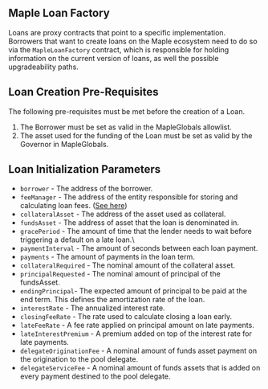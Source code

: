 ## Maple Loan Factory
Loans are proxy contracts that point to a specific implementation. Borrowers that want to create loans on the Maple ecosystem need to do so via the `MapleLoanFactory` contract, which is responsible for holding information on the current version of loans, as well the possible upgradeability paths.

## Loan Creation Pre-Requisites
The following pre-requisites must be met before the creation of a Loan.

1. The Borrower must be set as valid in the MapleGlobals allowlist.
2. The asset used for the funding of the Loan must be set as valid by the Governor in MapleGlobals.

## Loan Initialization Parameters
* `borrower` - The address of the borrower.
* `feeManager` - The address of the entity responsible for storing and calculating loan fees. ([See here](https://github.com/maple-labs/maple-core-v2/wiki/FeeManager))
* `collateralAsset` - The address of the asset used as collateral.
* `fundsAsset` - The address of asset that the loan is denominated in.
* `gracePeriod` - The amount of time that the lender needs to wait before triggering a default on a late loan.\
* `paymentInterval` - The amount of seconds between each loan payment.
* `payments` - The amount of payments in the loan term.
* `collateralRequired` - The nominal amount of the collateral asset.
* `principalRequested` - The nominal amount of principal of the fundsAsset.
* `endingPrincipal`- The expected amount of principal to be paid at the end term. This defines the amortization rate of the loan.
* `interestRate` - The annualized interest rate.
* `closingFeeRate` - The rate used to calculate closing a loan early.
* `lateFeeRate` - A fee rate applied on principal amount on late payments.
* `lateInterestPremium` - A premium added on top of the interest rate for late payments.
* `delegateOriginationFee` - A nominal amount of funds asset payment on the origination to the pool delegate.
* `delegateServiceFee` - A nominal amount of funds assets that is added on every payment destined to the pool delegate.

